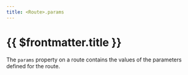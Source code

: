 ```yaml
---
title: <Route>.params
---
```


# {{ $frontmatter.title }}

The `params` property on a route contains the values of the parameters defined for the route.
